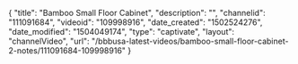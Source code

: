 {
    "title": "Bamboo Small Floor Cabinet",
    "description": "",
    "channelid": "111091684",
    "videoid": "109998916",
    "date_created": "1502524276",
    "date_modified": "1504049174",
    "type": "captivate",
    "layout": "channelVideo",
    "url": "\/bbbusa-latest-videos\/bamboo-small-floor-cabinet-2-notes\/111091684-109998916"
}